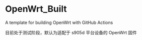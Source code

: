 # OpenWrt_Built
A template for building OpenWrt with GitHub Actions

目前处于测试阶段，默认为适配于 s905d 平台设备的 OpenWrt 固件
